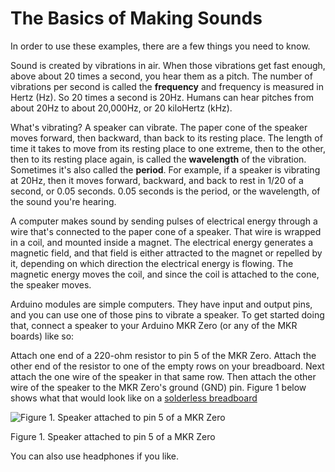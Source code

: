 
# The Basics of Making Sounds

In order to use these examples, there are a few things you need to know. 

Sound is created by vibrations in air. When those vibrations get fast enough, above about 20 times a second, you hear them as a pitch. The number of vibrations per second is called the **frequency** and frequency is measured in Hertz (Hz). So 20 times a second is 20Hz. Humans can hear pitches from about 20Hz to about 20,000Hz, or 20 kiloHertz (kHz).

What's vibrating? A speaker can vibrate. The paper cone of the speaker moves forward, then backward, than back to its resting place. The length of time it takes to move from its resting place to one extreme, then to the other, then to its resting place again, is called the **wavelength** of the vibration. Sometimes it's also called the **period**. For example, if a speaker is vibrating at 20Hz, then it moves forward, backward, and back to rest in 1/20 of a second, or 0.05 seconds. 0.05 seconds is the period, or the wavelength, of the sound you're hearing.

A computer makes sound by sending pulses of electrical energy through a wire that's connected to the paper cone of a speaker. That wire is wrapped in a coil, and mounted inside a magnet. The electrical energy generates a magnetic field, and that field is either attracted to the magnet or repelled by it, depending on which direction the electrical energy is flowing. The magnetic energy moves the coil, and since the coil is attached to the cone, the speaker moves.

Arduino modules are simple computers. They have input and output pins, and you can use one of those pins to vibrate a speaker.  To get started doing that, connect a speaker to your Arduino MKR Zero (or any of the MKR boards) like so:

Attach one end of a 220-ohm resistor to pin 5 of the MKR Zero. Attach the other end of the resistor to one of the empty rows on your breadboard. Next attach the one wire of the speaker in that same row. Then attach the other wire of the speaker to the MKR Zero's ground (GND) pin. Figure 1 below shows what that would look like on a [solderless breadboard](https://itp.nyu.edu/physcomp/labs/labs-electronics/breadboard/)

![Figure 1. Speaker attached to pin 5 of a MKR Zero](img/speaker-circuit.jpg)

Figure 1. Speaker attached to pin 5 of a MKR Zero

You can also use headphones if you like.

